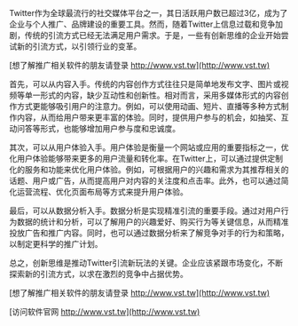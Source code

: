 Twitter作为全球最流行的社交媒体平台之一，其日活跃用户数已超过3亿，成为了企业与个人推广、品牌建设的重要工具。然而，随着Twitter上信息过载和竞争加剧，传统的引流方式已经无法满足用户需求。于是，一些有创新思维的企业开始尝试新的引流方式，以引领行业的变革。

[想了解推广相关软件的朋友请登录 http://www.vst.tw](http://www.vst.tw)

首先，可以从内容入手。传统的内容创作方式往往只是简单地发布文字、图片或视频等单一形式的内容，缺少互动性和创新性。相对而言，采用多媒体形式的内容创作方式更能够吸引用户的注意力。例如，可以使用动画、短片、直播等多种方式制作内容，从而给用户带来更丰富的体验。同时，提供用户参与的机会，如抽奖、互动问答等形式，也能够增加用户参与度和忠诚度。

其次，可以从用户体验入手。用户体验是衡量一个网站或应用的重要指标之一，优化用户体验能够带来更多的用户流量和转化率。在Twitter上，可以通过提供定制化的服务和功能来优化用户体验。例如，可根据用户的兴趣和需求为其推荐相关的话题、用户或广告，从而提高用户对内容的关注度和点击率。此外，也可以通过简化运营流程、优化页面布局等方式来提升用户体验。

最后，可以从数据分析入手。数据分析是实现精准引流的重要手段。通过对用户行为数据的统计和分析，可以了解用户的兴趣爱好、购买行为等关键信息，从而精准投放广告和推广内容。同时，也可以通过数据分析来了解竞争对手的行为和策略，以制定更科学的推广计划。

总之，创新思维是推动Twitter引流新玩法的关键。企业应该紧跟市场变化，不断探索新的引流方式，以求在激烈的竞争中占据优势。

[想了解推广相关软件的朋友请登录 http://www.vst.tw](http://www.vst.tw)


[访问软件官网 http://www.vst.tw](http://www.vst.tw)

